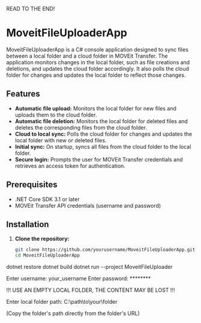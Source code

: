 READ TO THE END!

# MoveitFileUploaderApp

MoveitFileUploaderApp is a C# console application designed to sync files between a local folder and a cloud folder in MOVEit Transfer.
The application monitors changes in the local folder, such as file creations and deletions, and updates the cloud folder accordingly.
It also polls the cloud folder for changes and updates the local folder to reflect those changes.

## Features

- **Automatic file upload:** Monitors the local folder for new files and uploads them to the cloud folder.
- **Automatic file deletion:** Monitors the local folder for deleted files and deletes the corresponding files from the cloud folder.
- **Cloud to local sync:** Polls the cloud folder for changes and updates the local folder with new or deleted files.
- **Initial sync:** On startup, syncs all files from the cloud folder to the local folder.
- **Secure login:** Prompts the user for MOVEit Transfer credentials and retrieves an access token for authentication.

## Prerequisites

- .NET Core SDK 3.1 or later
- MOVEit Transfer API credentials (username and password)

## Installation

1. **Clone the repository:**
   ```sh
   git clone https://github.com/yourusername/MoveitFileUploaderApp.git
   cd MoveitFileUploaderApp

dotnet restore
dotnet build
dotnet run --project MoveitFileUploader

Enter username: your_username
Enter password: ********

!!! USE AN EMPTY LOCAL FOLDER, THE CONTENT MAY BE LOST !!!

Enter local folder path: C:\path\to\your\folder 

(Copy the folder's path directly from the folder's URL)





